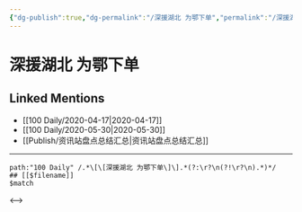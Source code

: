 ```yaml
---
{"dg-publish":true,"dg-permalink":"/深援湖北 为鄂下单","permalink":"/深援湖北 为鄂下单/","created":"2023-04-03T17:52:32.000+08:00","updated":"2023-04-03T17:52:32.000+08:00"}
---
```


# 深援湖北 为鄂下单

## Linked Mentions
- [[100 Daily/2020-04-17\|2020-04-17]]
- [[100 Daily/2020-05-30\|2020-05-30]]
- [[Publish/资讯站盘点总结汇总\|资讯站盘点总结汇总]]


---

```expander
path:"100 Daily" /.*\[\[深援湖北 为鄂下单\]\].*(?:\r?\n(?!\r?\n).*)*/
## [[$filename]]
$match
```

<-->